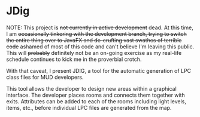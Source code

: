 JDig
====

NOTE: This project is ~~not currently in active development~~ dead.  At this time, I am ~~occasionally tinkering with the development branch, trying to switch the entire thing over to JavaFX and de-crufting vast swathes of terrible code~~ ashamed of most of this code and can't believe I'm leaving this public.  This will ~~probably~~ definitely not be an on-going exercise as my real-life schedule continues to kick me in the proverbial crotch.

With that caveat, I present JDIG, a tool for the automatic generation of LPC class files for MUD developers.

This tool allows the developer to design new areas within a graphical interface.  The developer places rooms and connects them together with exits.  Attributes can be added to each of the rooms including light levels, items, etc., before individual LPC files are generated from the map.
